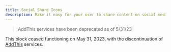 ```yaml
---
title: Social Share Icons
description: Make it easy for your user to share content on social media.
---
```


> AddThis services have been deprecated as of 5/31/23

This block ceased functioning on May 31, 2023, with the discontinuation of [AddThis](https://www.addthis.com/) services.
